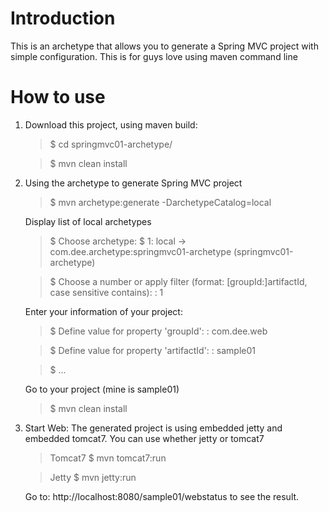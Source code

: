 
# Introduction

This is an archetype that allows you to generate a Spring MVC project with simple configuration. This is for guys love using maven command line

# How to use

1. Download this project, using maven build:
	>$ cd springmvc01-archetype/

	>$ mvn clean install
	
2. Using the archetype to generate Spring MVC project
	>$ mvn archetype:generate -DarchetypeCatalog=local
	
	Display list of local archetypes
	
	>$ Choose archetype:
	>$ 1: local -> com.dee.archetype:springmvc01-archetype (springmvc01-archetype)

	>$ Choose a number or apply filter (format: [groupId:]artifactId, case sensitive contains): : 1
	
	Enter your information of your project:
	>$ Define value for property 'groupId': : com.dee.web
	
	>$ Define value for property 'artifactId': : sample01
	
	>$ ...
	
	Go to your project (mine is sample01)
	
	>$ mvn clean install
	
	
3. Start Web: The generated project is using embedded jetty and embedded tomcat7. You can use whether jetty or tomcat7
	
	> Tomcat7
	$ mvn tomcat7:run
	
	> Jetty
	$ mvn jetty:run
	
	Go to: http://localhost:8080/sample01/webstatus to see the result.

	
